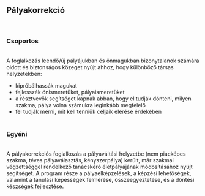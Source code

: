 &nbsp;  
## Pályakorrekció  
&nbsp;  
### Csoportos  
&nbsp;  
A foglalkozás leendő/új pályájukban és önmagukban bizonytalanok számára oldott és biztonságos közeget nyújt ahhoz, hogy különböző társas helyzetekben:  
- kipróbálhassák magukat
- fejlesszék önismeretüket, pályaismeretüket
- a résztvevők segítséget kapnak abban, hogy el tudják dönteni, milyen szakma, pálya volna számukra leginkább megfelelő
- fel tudják mérni, mit kell tenniük céljaik elérése érdekében  
&nbsp;  
### Egyéni  
&nbsp;  
A pályakorrekciós foglalkozás a pályaváltási helyzetbe (nem piacképes szakma, téves pályaválasztás, kényszerpálya) került, már szakmai végzettséggel rendelkező tanácskérő életpályájának módosításához nyújt segítséget. A program része a pályaelképzelések, a képzési lehetőségek, valamint a tanulási képességek felmérése, összeegyeztetése, és a döntési készségek fejlesztése.  
&nbsp;  
&nbsp;  
